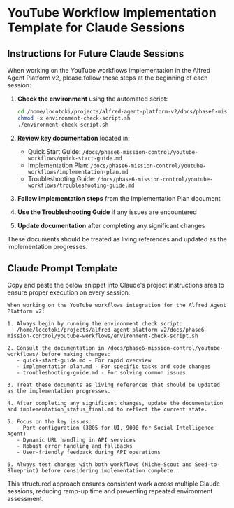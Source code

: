 # YouTube Workflow Implementation Template for Claude Sessions

## Instructions for Future Claude Sessions

When working on the YouTube workflows implementation in the Alfred Agent Platform v2, please follow these steps at the beginning of each session:

1. **Check the environment** using the automated script:
   ```bash
   cd /home/locotoki/projects/alfred-agent-platform-v2/docs/phase6-mission-control/youtube-workflows
   chmod +x environment-check-script.sh
   ./environment-check-script.sh
   ```

2. **Review key documentation** located in:
   - Quick Start Guide: `/docs/phase6-mission-control/youtube-workflows/quick-start-guide.md`
   - Implementation Plan: `/docs/phase6-mission-control/youtube-workflows/implementation-plan.md`
   - Troubleshooting Guide: `/docs/phase6-mission-control/youtube-workflows/troubleshooting-guide.md`

3. **Follow implementation steps** from the Implementation Plan document

4. **Use the Troubleshooting Guide** if any issues are encountered 

5. **Update documentation** after completing any significant changes

These documents should be treated as living references and updated as the implementation progresses.

## Claude Prompt Template

Copy and paste the below snippet into Claude's project instructions area to ensure proper execution on every session:

```
When working on the YouTube workflows integration for the Alfred Agent Platform v2:

1. Always begin by running the environment check script:
   /home/locotoki/projects/alfred-agent-platform-v2/docs/phase6-mission-control/youtube-workflows/environment-check-script.sh

2. Consult the documentation in /docs/phase6-mission-control/youtube-workflows/ before making changes:
   - quick-start-guide.md - For rapid overview
   - implementation-plan.md - For specific tasks and code changes
   - troubleshooting-guide.md - For solving common issues

3. Treat these documents as living references that should be updated as the implementation progresses.

4. After completing any significant changes, update the documentation and implementation_status_final.md to reflect the current state.

5. Focus on the key issues:
   - Port configuration (3005 for UI, 9000 for Social Intelligence Agent)
   - Dynamic URL handling in API services
   - Robust error handling and fallbacks
   - User-friendly feedback during API operations

6. Always test changes with both workflows (Niche-Scout and Seed-to-Blueprint) before considering implementation complete.
```

This structured approach ensures consistent work across multiple Claude sessions, reducing ramp-up time and preventing repeated environment assessment.
